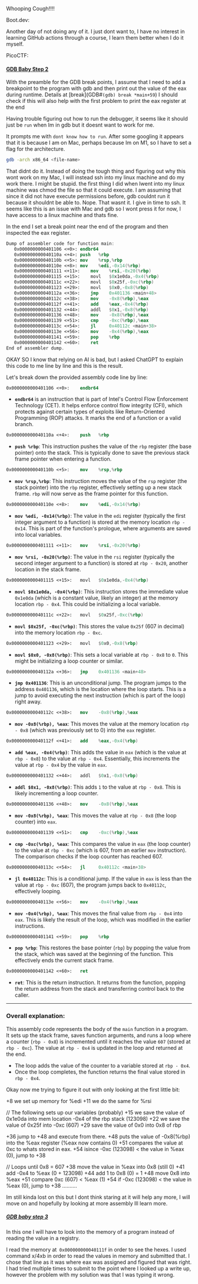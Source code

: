 Whooping Cough!!!!

Boot.dev:

Another day of not doing any of it. I just dont want to, I have no interest in learning GitHub actions through a course, I learn them better when I do it myself.

PicoCTF:
#### [GDB Baby Step 2](https://play.picoctf.org/playlists/2?m=29)
With the preamble for the GDB break points, I assume that I need to add a breakpoint to the program with gdb and then print out the value of the eax during runtime. Details  at [break](GDB#`(gdb) break *main+59`)
I should check if this will also help with the first problem to print the eax register at the end

Having trouble figuring out how to run the debugger, it seems like it should just be `run` when Im in gdb but it doesnt want to work for me.

It prompts me with `dont know how to run`. 
After some googling it appears that it is because I am on Mac, perhaps because Im on M1, so I have to set a flag for the architecture.

````bash
gdb -arch x86_64 <file-name>
````
That didnt do it.
Instead of doing the tough thing and figuring out why this wont work on my Mac, I will instead ssh into my linux machine and do my work there.
I might be stupid. the first thing I did when Iwent into my linux machine was chmod the file so that it could execute. I am assuming that since it did not have execute permissions before, gdb couldnt run it because it shouldnt be able to.  Nope. That wasnt it. I give in time to ssh. It seems like this is an issue with Mac and gdb so I wont press it for now, I have access to a linux machine and thats fine.

In the end I set a break point near the end of the program and then inspected the eax register.

```nasm
Dump of assembler code for function main:
   0x0000000000401106 <+0>:	endbr64
   0x000000000040110a <+4>:	push   %rbp
   0x000000000040110b <+5>:	mov    %rsp,%rbp
   0x000000000040110e <+8>:	mov    %edi,-0x14(%rbp)
   0x0000000000401111 <+11>:	mov    %rsi,-0x20(%rbp)
   0x0000000000401115 <+15>:	movl   $0x1e0da,-0x4(%rbp)
   0x000000000040111c <+22>:	movl   $0x25f,-0xc(%rbp)
   0x0000000000401123 <+29>:	movl   $0x0,-0x8(%rbp)
   0x000000000040112a <+36>:	jmp    0x401136 <main+48>
   0x000000000040112c <+38>:	mov    -0x8(%rbp),%eax
   0x000000000040112f <+41>:	add    %eax,-0x4(%rbp)
   0x0000000000401132 <+44>:	addl   $0x1,-0x8(%rbp)
   0x0000000000401136 <+48>:	mov    -0x8(%rbp),%eax
   0x0000000000401139 <+51>:	cmp    -0xc(%rbp),%eax
   0x000000000040113c <+54>:	jl     0x40112c <main+38>
   0x000000000040113e <+56>:	mov    -0x4(%rbp),%eax
   0x0000000000401141 <+59>:	pop    %rbp
   0x0000000000401142 <+60>:	ret
End of assembler dump.
```


OKAY SO I know that relying on AI is bad, but I asked ChatGPT to explain this code to me line by line and this is the result.

Let's break down the provided assembly code line by line:

```nasm
0x0000000000401106 <+0>:    endbr64
```

- **`endbr64`** is an instruction that is part of Intel's Control Flow Enforcement Technology (CET). It helps enforce control flow integrity (CFI), which protects against certain types of exploits like Return-Oriented Programming (ROP) attacks. It marks the end of a function or a valid branch.

```nasm
0x000000000040110a <+4>:    push   %rbp
```

- **`push %rbp`**: This instruction pushes the value of the `rbp` register (the base pointer) onto the stack. This is typically done to save the previous stack frame pointer when entering a function.

```nasm
0x000000000040110b <+5>:    mov    %rsp,%rbp
```

- **`mov %rsp,%rbp`**: This instruction moves the value of the `rsp` register (the stack pointer) into the `rbp` register, effectively setting up a new stack frame. `rbp` will now serve as the frame pointer for this function.

```nasm
0x000000000040110e <+8>:    mov    %edi,-0x14(%rbp)
```

- **`mov %edi, -0x14(%rbp)`**: The value in the `edi` register (typically the first integer argument to a function) is stored at the memory location `rbp - 0x14`. This is part of the function's prologue, where arguments are saved into local variables.

```nasm
0x0000000000401111 <+11>:   mov    %rsi,-0x20(%rbp)
```

- **`mov %rsi, -0x20(%rbp)`**: The value in the `rsi` register (typically the second integer argument to a function) is stored at `rbp - 0x20`, another location in the stack frame.

```nasm
0x0000000000401115 <+15>:   movl   $0x1e0da,-0x4(%rbp)
```

- **`movl $0x1e0da, -0x4(%rbp)`**: This instruction stores the immediate value `0x1e0da` (which is a constant value, likely an integer) at the memory location `rbp - 0x4`. This could be initializing a local variable.

```nasm
0x000000000040111c <+22>:   movl   $0x25f,-0xc(%rbp)
```

- **`movl $0x25f, -0xc(%rbp)`**: This stores the value `0x25f` (607 in decimal) into the memory location `rbp - 0xc`.

```nasm
0x0000000000401123 <+29>:   movl   $0x0,-0x8(%rbp)
```

- **`movl $0x0, -0x8(%rbp)`**: This sets a local variable at `rbp - 0x8` to `0`. This might be initializing a loop counter or similar.

```nasm
0x000000000040112a <+36>:   jmp    0x401136 <main+48>
```

- **`jmp 0x401136`**: This is an unconditional jump. The program jumps to the address `0x401136`, which is the location where the loop starts. This is a jump to avoid executing the next instruction (which is part of the loop) right away.

```nasm
0x000000000040112c <+38>:   mov    -0x8(%rbp),%eax
```

- **`mov -0x8(%rbp), %eax`**: This moves the value at the memory location `rbp - 0x8` (which was previously set to 0) into the `eax` register.

```nasm
0x000000000040112f <+41>:   add    %eax,-0x4(%rbp)
```

- **`add %eax, -0x4(%rbp)`**: This adds the value in `eax` (which is the value at `rbp - 0x8`) to the value at `rbp - 0x4`. Essentially, this increments the value at `rbp - 0x4` by the value in `eax`.

```nasm
0x0000000000401132 <+44>:   addl   $0x1,-0x8(%rbp)
```

- **`addl $0x1, -0x8(%rbp)`**: This adds `1` to the value at `rbp - 0x8`. This is likely incrementing a loop counter.

```nasm
0x0000000000401136 <+48>:   mov    -0x8(%rbp),%eax
```

- **`mov -0x8(%rbp), %eax`**: This moves the value at `rbp - 0x8` (the loop counter) into `eax`.

```nasm
0x0000000000401139 <+51>:   cmp    -0xc(%rbp),%eax
```

- **`cmp -0xc(%rbp), %eax`**: This compares the value in `eax` (the loop counter) to the value at `rbp - 0xc` (which is 607, from an earlier `mov` instruction). The comparison checks if the loop counter has reached 607.

```nasm
0x000000000040113c <+54>:   jl     0x40112c <main+38>
```

- **`jl 0x40112c`**: This is a conditional jump. If the value in `eax` is less than the value at `rbp - 0xc` (607), the program jumps back to `0x40112c`, effectively looping.

```nasm
0x000000000040113e <+56>:   mov    -0x4(%rbp),%eax
```

- **`mov -0x4(%rbp), %eax`**: This moves the final value from `rbp - 0x4` into `eax`. This is likely the result of the loop, which was modified in the earlier instructions.

```nasm
0x0000000000401141 <+59>:   pop    %rbp
```

- **`pop %rbp`**: This restores the base pointer (`rbp`) by popping the value from the stack, which was saved at the beginning of the function. This effectively ends the current stack frame.

```nasm
0x0000000000401142 <+60>:   ret
```

- **`ret`**: This is the return instruction. It returns from the function, popping the return address from the stack and transferring control back to the caller.

---

### Overall explanation:

This assembly code represents the body of the `main` function in a program. It sets up the stack frame, saves function arguments, and runs a loop where a counter (`rbp - 0x8`) is incremented until it reaches the value `607` (stored at `rbp - 0xc`). The value at `rbp - 0x4` is updated in the loop and returned at the end.

- The loop adds the value of the counter to a variable stored at `rbp - 0x4`.
- Once the loop completes, the function returns the final value stored in `rbp - 0x4`.

Okay now me trying to figure it out with only looking at the first little bit:

+8 we set up memory for %edi
+11 we do the same for %rsi

// The following sets up our variables (probably)
+15 we save the value of 0x1e0da into mem location -0x4 of the rbp stack (123098)
+22 we save the value of 0x25f into -0xc (607)
+29 save the value of 0x0 into 0x8 of rbp

+36 jump to +48 and execute from there.
+48 puts the value of -0x8(%rbp) into the %eax register (%eax now contains 0)
+51 compares the value at 0xc to whats stored in eax. 
+54 isince -0xc (123098) < the value in %eax (0), jump to +38

// Loops until 0x8 = 607
+38 move the value in %eax into 0x8 (still 0)
+41 add -0x4 to %eax (0 + 123098)
+44 add 1 to 0x8 (0) = 1
+48 move 0x8 into %eax
+51 compare 0xc (607) < %eax (1)
+54 if -0xc (123098) < the value in %eax (0), jump to +38 ..........

Im still kinda lost on this but I dont think staring at it will help any more, I will move on and hopefully by looking at more assembly Ill learn more.



##### [GDB baby step 3](https://play.picoctf.org/playlists/2?m=31)

In this one I will have to look into the memory of a program instead of reading the value in a registry.

I read the memory at` 0x000000000040111f` in order to see the hexes. I used command x/4xb in order to read the values in memory and submitted that. I chose that line as it was where eax was assigned and figured that was right. I had tried multiple times to submit to the point where I looked up a write up, however the problem with my solution was that I was typing it wrong.


